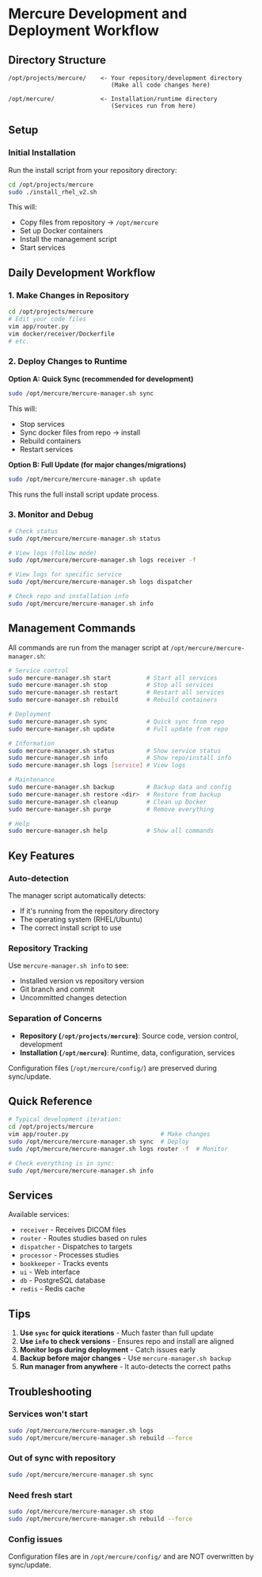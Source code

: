 # Mercure Development and Deployment Workflow

## Directory Structure

```
/opt/projects/mercure/    <- Your repository/development directory
                             (Make all code changes here)

/opt/mercure/             <- Installation/runtime directory
                             (Services run from here)
```

## Setup

### Initial Installation

Run the install script from your repository directory:

```bash
cd /opt/projects/mercure
sudo ./install_rhel_v2.sh
```

This will:
- Copy files from repository → `/opt/mercure`
- Set up Docker containers
- Install the management script
- Start services

## Daily Development Workflow

### 1. Make Changes in Repository

```bash
cd /opt/projects/mercure
# Edit your code files
vim app/router.py
vim docker/receiver/Dockerfile
# etc.
```

### 2. Deploy Changes to Runtime

**Option A: Quick Sync (recommended for development)**

```bash
sudo /opt/mercure/mercure-manager.sh sync
```

This will:
- Stop services
- Sync docker files from repo → install
- Rebuild containers
- Restart services

**Option B: Full Update (for major changes/migrations)**

```bash
sudo /opt/mercure/mercure-manager.sh update
```

This runs the full install script update process.

### 3. Monitor and Debug

```bash
# Check status
sudo /opt/mercure/mercure-manager.sh status

# View logs (follow mode)
sudo /opt/mercure/mercure-manager.sh logs receiver -f

# View logs for specific service
sudo /opt/mercure/mercure-manager.sh logs dispatcher

# Check repo and installation info
sudo /opt/mercure/mercure-manager.sh info
```

## Management Commands

All commands are run from the manager script at `/opt/mercure/mercure-manager.sh`:

```bash
# Service control
sudo mercure-manager.sh start          # Start all services
sudo mercure-manager.sh stop           # Stop all services
sudo mercure-manager.sh restart        # Restart all services
sudo mercure-manager.sh rebuild        # Rebuild containers

# Deployment
sudo mercure-manager.sh sync           # Quick sync from repo
sudo mercure-manager.sh update         # Full update from repo

# Information
sudo mercure-manager.sh status         # Show service status
sudo mercure-manager.sh info           # Show repo/install info
sudo mercure-manager.sh logs [service] # View logs

# Maintenance
sudo mercure-manager.sh backup         # Backup data and config
sudo mercure-manager.sh restore <dir>  # Restore from backup
sudo mercure-manager.sh cleanup        # Clean up Docker
sudo mercure-manager.sh purge          # Remove everything

# Help
sudo mercure-manager.sh help           # Show all commands
```

## Key Features

### Auto-detection
The manager script automatically detects:
- If it's running from the repository directory
- The operating system (RHEL/Ubuntu)
- The correct install script to use

### Repository Tracking
Use `mercure-manager.sh info` to see:
- Installed version vs repository version
- Git branch and commit
- Uncommitted changes detection

### Separation of Concerns
- **Repository (`/opt/projects/mercure`)**: Source code, version control, development
- **Installation (`/opt/mercure`)**: Runtime, data, configuration, services

Configuration files (`/opt/mercure/config/`) are preserved during sync/update.

## Quick Reference

```bash
# Typical development iteration:
cd /opt/projects/mercure
vim app/router.py                          # Make changes
sudo /opt/mercure/mercure-manager.sh sync  # Deploy
sudo /opt/mercure/mercure-manager.sh logs router -f  # Monitor

# Check everything is in sync:
sudo /opt/mercure/mercure-manager.sh info
```

## Services

Available services:
- `receiver` - Receives DICOM files
- `router` - Routes studies based on rules
- `dispatcher` - Dispatches to targets
- `processor` - Processes studies
- `bookkeeper` - Tracks events
- `ui` - Web interface
- `db` - PostgreSQL database
- `redis` - Redis cache

## Tips

1. **Use `sync` for quick iterations** - Much faster than full update
2. **Use `info` to check versions** - Ensures repo and install are aligned
3. **Monitor logs during deployment** - Catch issues early
4. **Backup before major changes** - Use `mercure-manager.sh backup`
5. **Run manager from anywhere** - It auto-detects the correct paths

## Troubleshooting

### Services won't start
```bash
sudo /opt/mercure/mercure-manager.sh logs
sudo /opt/mercure/mercure-manager.sh rebuild --force
```

### Out of sync with repository
```bash
sudo /opt/mercure/mercure-manager.sh sync
```

### Need fresh start
```bash
sudo /opt/mercure/mercure-manager.sh stop
sudo /opt/mercure/mercure-manager.sh rebuild --force
```

### Config issues
Configuration files are in `/opt/mercure/config/` and are NOT overwritten by sync/update.

